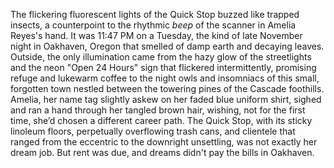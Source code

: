 The flickering fluorescent lights of the Quick Stop buzzed like trapped insects, a counterpoint to the rhythmic *beep* of the scanner in Amelia Reyes's hand.  It was 11:47 PM on a Tuesday, the kind of late November night in Oakhaven, Oregon that smelled of damp earth and decaying leaves. Outside, the only illumination came from the hazy glow of the streetlights and the neon "Open 24 Hours" sign that flickered intermittently, promising refuge and lukewarm coffee to the night owls and insomniacs of this small, forgotten town nestled between the towering pines of the Cascade foothills. Amelia, her name tag slightly askew on her faded blue uniform shirt, sighed and ran a hand through her tangled brown hair, wishing, not for the first time, she’d chosen a different career path.  The Quick Stop, with its sticky linoleum floors, perpetually overflowing trash cans, and clientele that ranged from the eccentric to the downright unsettling, was not exactly her dream job.  But rent was due, and dreams didn't pay the bills in Oakhaven.
